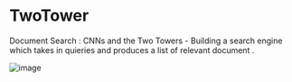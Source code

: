 # TwoTower
Document Search : CNNs and the Two Towers - Building a search engine which takes in quieries and produces a list of relevant document . 

![image](https://github.com/user-attachments/assets/64e9ca7e-cfc7-4e9b-af67-9ae742d9ee01)
